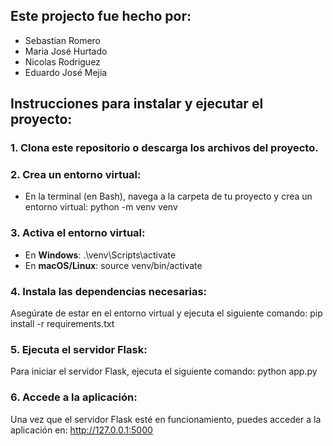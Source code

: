 ## Este projecto fue hecho por:
- Sebastian Romero
- Maria José Hurtado
- Nicolas Rodriguez
- Eduardo José Mejia

## Instrucciones para instalar y ejecutar el proyecto:

### 1. Clona este repositorio o descarga los archivos del proyecto.

### 2. Crea un entorno virtual:
   - En la terminal (en Bash), navega a la carpeta de tu proyecto y crea un entorno virtual:
     python -m venv venv

### 3. Activa el entorno virtual:
   - En **Windows**:
     .\venv\Scripts\activate
   - En **macOS/Linux**:
     source venv/bin/activate

### 4. Instala las dependencias necesarias:
   Asegúrate de estar en el entorno virtual y ejecuta el siguiente comando:
     pip install -r requirements.txt

### 5. Ejecuta el servidor Flask:
   Para iniciar el servidor Flask, ejecuta el siguiente comando:
     python app.py

### 6. Accede a la aplicación:
   Una vez que el servidor Flask esté en funcionamiento, puedes acceder a la aplicación en:
     http://127.0.0.1:5000
